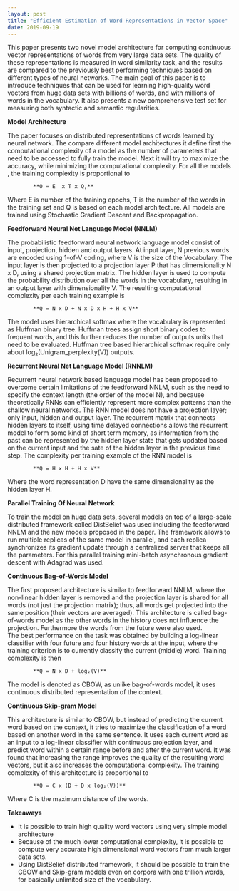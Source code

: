 ```yaml
---
layout: post
title: "Efficient Estimation of Word Representations in Vector Space"
date: 2019-09-19
---
```


This paper presents two novel model architecture for computing continuous vector representations of words from very large data sets. The quality of these representations is measured in word similarity task, and the results are compared to the previously best performing techniques based on different types of neural networks. 
The main goal of this paper is to introduce techniques that can be used for learning high-quality word vectors from huge data sets with billions of words, and with millions of words in the vocabulary. It also presents a new comprehensive test set for measuring both syntactic and semantic regularities. 

**Model Architecture**

The paper focuses on distributed representations of words learned by neural network. The compare different model architectures it define first the computational complexity of a model as the number of parameters that need to be accessed to fully train the model. Next it will try to maximize the accuracy, while minimizing the computational complexity. For all the models , the training complexity is proportional to 
			
			**O = E  x T x Q,**

Where E is number of the training epochs, T is the number of the words in the training set and Q is based on each model architecture.
All models are trained using Stochastic Gradient Descent and Backpropagation.

**Feedforward Neural Net Language Model (NNLM)**

The probabilistic feedforward neural network language model consist of input, projection, hidden and output layers. At input layer, N previous words are encoded using 1-of-V coding, where V is the size of the Vocabulary. The input layer is then projected to a projection layer P that has dimensionality N x D, using a shared projection matrix. The hidden layer is used to compute the probability distribution over all the words in the vocabulary, resulting in an output layer with dimensionality V. The resulting computational complexity per each training	example is
			
			**Q = N x D + N x D x H + H x V**

The model uses hierarchical softmax where the vocabulary is represented as Huffman binary tree. Huffman trees assign short binary codes to frequent words, and this further reduces the number of outputs units that need to be evaluated.  Huffman tree based hierarchical softmax require only about log₂(Unigram_perplexity(V)) outputs. 

**Recurrent Neural Net Language Model (RNNLM)**

Recurrent neural network based language model has been proposed to overcome certain limitations of the feedforward NNLM, such as the need to specify the context length (the order of the model N), and because theoretically RNNs can efficiently represent more complex patterns than the shallow neural networks. The RNN model does not have a projection layer; only input, hidden and output layer. The recurrent matrix that connects hidden layers to itself, using time delayed connections allows the recurrent model to form some kind of short term memory, as information from the past can be represented by the hidden layer state that gets updated based on the current input and the sate of the hidden layer in the previous time step.
The complexity per training example of the RNN model is 			

			**Q = H x H + H x V**

Where the word representation D have the same dimensionality as the hidden layer H.

**Parallel Training Of Neural Network**

To train the model on huge data sets, several models on top of a large-scale distributed framework called DistBelief was used including the feedforward NNLM and the new models proposed in the paper. The framework allows to run multiple replicas of the same model in parallel, and each replica synchronizes its gradient update through a centralized server that keeps all the parameters. For this parallel training mini-batch asynchronous gradient descent with Adagrad was used.

**Continuous Bag-of-Words Model**

The first proposed architecture is similar to feedforward NNLM, where the non-linear hidden layer is removed and the projection layer is shared for all words (not just the projection matrix); thus, all words get projected into the same position (their vectors are averaged). This architecture is called bag-of-words model as the other words in the history does not influence the projection. Furthermore the words from the future were also used.  
The best performance on the task was obtained by building a log-linear classifier with four future and four history words at the input, where the training criterion is to currently classify the current (middle) word. Training complexity is then 
			
			**Q = N x D + log₂(V)**

The model is denoted as CBOW, as unlike bag-of-words model, it uses continuous distributed representation of the context.

**Continuous Skip-gram Model**

This architecture is similar to CBOW, but instead of predicting the current word based on the context, it tries to maximize the classification of a word based on another word in the same sentence. It uses each current word as an input to a log-linear classifier with continuous projection layer, and predict word within a certain range before and after the current word. It was found that increasing the range improves the quality of the resulting word vectors, but it also increases the computational complexity.
The training complexity of this architecture is proportional to 
			
			**Q = C x (D + D x log₂(V))**

Where C is the maximum distance of the words.

**Takeaways**

* It is possible to train high quality word vectors using very simple model architecture
* Because of the  much lower computational complexity, it is possible to compute very accurate high dimensional word vectors from much larger data sets.
* Using DistBelief distributed framework, it should be possible to train the CBOW and Skip-gram models even on corpora with one trillion words, for basically unlimited size of the vocabulary.


